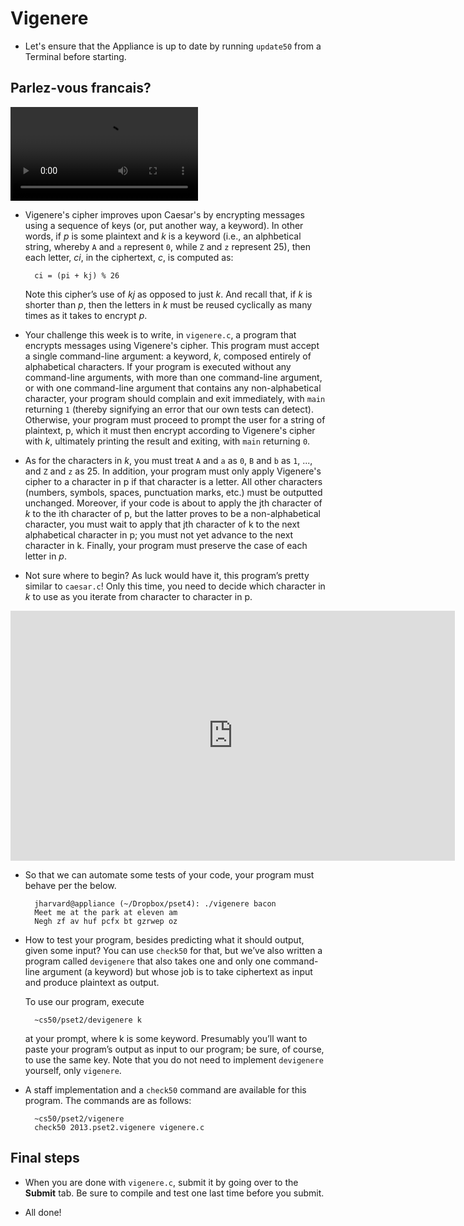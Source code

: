 # Vigenere

* Let's ensure that the Appliance is up to date by running `update50` from a Terminal before starting.

## Parlez-vous francais?

![videoplayer](http://cdn.cs50.net/2012/fall/shorts/vigenere_cipher/vigenere_cipher-720p.mp4)

* Vigenere's cipher improves upon Caesar's by encrypting messages using a sequence of keys (or, put another way, a keyword). In other words, if _p_ is some plaintext and _k_ is a keyword (i.e., an alphbetical string, whereby `A` and `a` represent `0`, while `Z` and `z` represent 25), then each letter, _ci_, in the ciphertext, _c_, is computed as:

		ci = (pi + kj) % 26

  Note this cipher’s use of _kj_ as opposed to just _k_. And recall that, if _k_ is shorter than _p_, then the letters in _k_ must be reused cyclically as many times as it takes to encrypt _p_.

* Your challenge this week is to write, in `vigenere.c`, a program that encrypts messages using Vigenere's cipher. This program must accept a single command-line argument: a keyword, _k_, composed entirely of alphabetical characters. If your program is executed without any command-line arguments, with more than one command-line argument, or with one command-line argument that contains any non-alphabetical character, your program should complain and exit immediately, with `main` returning `1` (thereby signifying an error that our own tests can detect). Otherwise, your program must proceed to prompt the user for a string of plaintext, p, which it must then encrypt according to Vigenere's cipher with _k_, ultimately printing the result and exiting, with `main` returning `0`.

* As for the characters in _k_, you must treat `A` and `a` as `0`, `B` and `b` as `1`, ..., and `Z` and `z` as 25. In addition, your program must only apply Vigenere's cipher to a character in p if that character is a letter. All other characters (numbers, symbols, spaces, punctuation marks, etc.) must be outputted unchanged. Moreover, if your code is about to apply the jth character of _k_ to the ith character of p, but the latter proves to be a non-alphabetical character, you must wait to apply that jth character of k to the next alphabetical character in p; you must not yet advance to the next character in k. Finally, your program must preserve the case of each letter in _p_.

* Not sure where to begin? As luck would have it, this program’s pretty similar to `caesar.c`! Only this time, you need to decide which character in _k_ to use as you iterate from character to character in p.

<iframe width="711" height="400" src="http://www.youtube.com/embed/Uma2HZMPm2M" frameborder="0" allowfullscreen></iframe>

* So that we can automate some tests of your code, your program must behave per the below.

		jharvard@appliance (~/Dropbox/pset4): ./vigenere bacon
		Meet me at the park at eleven am
		Negh zf av huf pcfx bt gzrwep oz

* How to test your program, besides predicting what it should output, given some input? You can use `check50` for that, but we’ve also written a program called `devigenere` that also takes one and only one command-line argument (a keyword) but whose job is to take ciphertext as input and produce plaintext as output.

  To use our program, execute

		~cs50/pset2/devigenere k
  
  at your prompt, where k is some keyword. Presumably you’ll want to paste your program’s output as input to our program; be sure, of course, to use the same key. Note that you do not need to implement `devigenere` yourself, only `vigenere`.

* A staff implementation and a `check50` command are available for this program. The commands are as follows:

		~cs50/pset2/vigenere
		check50 2013.pset2.vigenere vigenere.c

## Final steps

* When you are done with `vigenere.c`, submit it by going over to the **Submit** tab. Be sure to compile and test one last time before you submit.

* All done!

